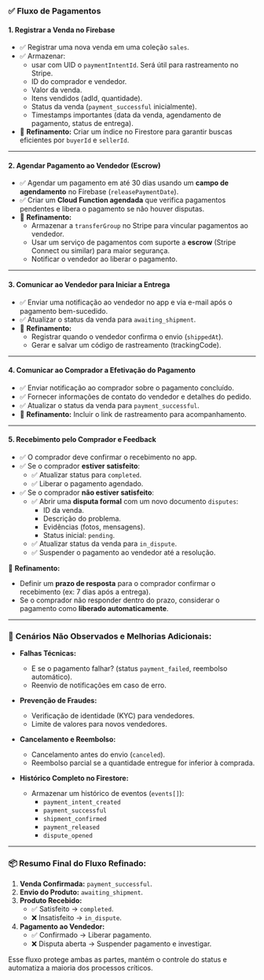 ### ✅ **Fluxo de Pagamentos**

#### 1. **Registrar a Venda no Firebase**

- ✅ Registrar uma nova venda em uma coleção `sales`.
- ✅ Armazenar:
  - usar com UID o `paymentIntentId`. Será útil para rastreamento no Stripe.
  - ID do comprador e vendedor.
  - Valor da venda.
  - Itens vendidos (adId, quantidade).
  - Status da venda (`payment_successful` inicialmente).
  - Timestamps importantes (data da venda, agendamento de pagamento, status de entrega).
- 🔧 **Refinamento:** Criar um índice no Firestore para garantir buscas eficientes por `buyerId` e `sellerId`.

---

#### 2. **Agendar Pagamento ao Vendedor (Escrow)**

- ✅ Agendar um pagamento em até 30 dias usando um **campo de agendamento** no Firebase (`releasePaymentDate`).
- ✅ Criar um **Cloud Function agendada** que verifica pagamentos pendentes e libera o pagamento se não houver disputas.
- 🔧 **Refinamento:**
  - Armazenar a `transferGroup` no Stripe para vincular pagamentos ao vendedor.
  - Usar um serviço de pagamentos com suporte a **escrow** (Stripe Connect ou similar) para maior segurança.
  - Notificar o vendedor ao liberar o pagamento.

---

#### 3. **Comunicar ao Vendedor para Iniciar a Entrega**

- ✅ Enviar uma notificação ao vendedor no app e via e-mail após o pagamento bem-sucedido.
- ✅ Atualizar o status da venda para `awaiting_shipment`.
- 🔧 **Refinamento:**
  - Registrar quando o vendedor confirma o envio (`shippedAt`).
  - Gerar e salvar um código de rastreamento (trackingCode).

---

#### 4. **Comunicar ao Comprador a Efetivação do Pagamento**

- ✅ Enviar notificação ao comprador sobre o pagamento concluído.
- ✅ Fornecer informações de contato do vendedor e detalhes do pedido.
- ✅ Atualizar o status da venda para `payment_successful`.
- 🔧 **Refinamento:** Incluir o link de rastreamento para acompanhamento.

---

#### 5. **Recebimento pelo Comprador e Feedback**

- ✅ O comprador deve confirmar o recebimento no app.
- ✅ Se o comprador **estiver satisfeito**:
  - ✅ Atualizar status para `completed`.
  - ✅ Liberar o pagamento agendado.
- ✅ Se o comprador **não estiver satisfeito**:
  - ✅ Abrir uma **disputa formal** com um novo documento `disputes`:
    - ID da venda.
    - Descrição do problema.
    - Evidências (fotos, mensagens).
    - Status inicial: `pending`.
  - ✅ Atualizar status da venda para `in_dispute`.
  - ✅ Suspender o pagamento ao vendedor até a resolução.

🔧 **Refinamento:**

- Definir um **prazo de resposta** para o comprador confirmar o recebimento (ex: 7 dias após a entrega).
- Se o comprador não responder dentro do prazo, considerar o pagamento como **liberado automaticamente**.

---

### 🚨 **Cenários Não Observados e Melhorias Adicionais:**

- **Falhas Técnicas:**
  
  - E se o pagamento falhar? (status `payment_failed`, reembolso automático).
  - Reenvio de notificações em caso de erro.

- **Prevenção de Fraudes:**
  
  - Verificação de identidade (KYC) para vendedores.
  - Limite de valores para novos vendedores.

- **Cancelamento e Reembolso:**
  
  - Cancelamento antes do envio (`canceled`).
  - Reembolso parcial se a quantidade entregue for inferior à comprada.

- **Histórico Completo no Firestore:**
  
  - Armazenar um histórico de eventos (`events[]`):
    - `payment_intent_created`
    - `payment_successful`
    - `shipment_confirmed`
    - `payment_released`
    - `dispute_opened`

---

### 📦 **Resumo Final do Fluxo Refinado:**

1. **Venda Confirmada:** `payment_successful`.
2. **Envio do Produto:** `awaiting_shipment`.
3. **Produto Recebido:**
   - ✅ Satisfeito → `completed`.
   - ❌ Insatisfeito → `in_dispute`.
4. **Pagamento ao Vendedor:**
   - ✅ Confirmado → Liberar pagamento.
   - ❌ Disputa aberta → Suspender pagamento e investigar.

Esse fluxo protege ambas as partes, mantém o controle do status e automatiza a maioria dos processos críticos.
